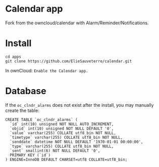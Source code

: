 Calendar app
============
Fork from the owncloud/calendar with Alarm/Reminder/Notifications.

Install
=======
```
cd apps
git clone https://github.com/ElieSauveterre/calendar.git
```

In ownCloud:
`Enable the Calendar app.`

Database
========
If the `oc_clndr_alarms` does not exist after the install, you may manually create the table:

```
CREATE TABLE `oc_clndr_alarms` (
  `id` int(10) unsigned NOT NULL AUTO_INCREMENT,
  `objid` int(10) unsigned NOT NULL DEFAULT '0',
  `value` varchar(255) COLLATE utf8_bin NOT NULL,
  `timetype` varchar(255) COLLATE utf8_bin NOT NULL,
  `senddate` datetime NOT NULL DEFAULT '1970-01-01 00:00:00',
  `type` varchar(255) COLLATE utf8_bin NOT NULL,
  `sent` smallint(6) NOT NULL DEFAULT '0',
  PRIMARY KEY (`id`)
) ENGINE=InnoDB DEFAULT CHARSET=utf8 COLLATE=utf8_bin;
```
